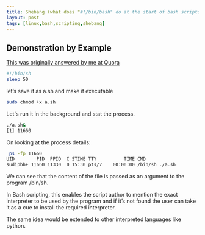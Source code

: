 ```yaml
---
title: Shebang (what does "#!/bin/bash" do at the start of bash scripts?)
layout: post
tags: [linux,bash,scripting,shebang]
---
```


## Demonstration by Example

[This was originally answered by me at Quora](https://qr.ae/TW73hg)

```bash
#!/bin/sh
sleep 50
```
let’s save it as a.sh and make it executable
```bash
sudo chmod +x a.sh
```
Let's run it in the background and stat the process.
```bash
./a.sh&
[1] 11660
```
On looking at the process details:

```bash
 ps -fp 11660
UID        PID  PPID  C STIME TTY          TIME CMD
sudipbh+ 11660 11330  0 15:30 pts/7    00:00:00 /bin/sh ./a.sh
```

We can see that the content of the file is passed as an argument to the program /bin/sh.

In Bash scripting, this enables the script author to mention the exact interpreter to be used by the program and if it’s not found the user can take it as a cue to install the required interpreter.

The same idea would be extended to other interpreted languages like python.

